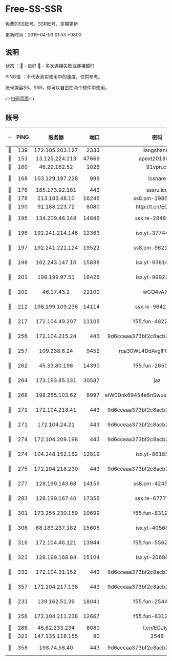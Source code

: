 # Free-SS-SSR

免费的SS账号、SSR账号，定期更新

更新时间：2019-04-03 01:53 +0800

## 说明

状态     ：🙂 - 良好 🙁 - 多次连接失败或连接超时

PING值   ：不代表真实使用中的速度，仅供参考。

账号兼容SS、SSR，你可以自由在两个软件中使用。

👉[扫码页面](https://liesauer.github.io/Free-SS-SSR/)👈

## 账号

|-|PING|服务器|端口|密码|加密方式|区域|
|:----:|:----:|:-----:|-----:|:----:|:----:|:----:|
|🙂|139|172.105.203.127|2333|liangshanbo|chacha20|JP|
|🙂|153|13.125.224.213|47669|apext2019001|chacha20|KR|
|🙂|160|46.29.162.52|1026|91vpn.cf|rc4-md5|RU|
|🙂|168|103.129.197.228|999|lcshare|aes-256-cfb|US|
|🙂|176|185.173.92.181|443|sssru.icu|rc4-md5|RU|
|🙂|176|213.183.48.10|16245|ss8.pm-19866827|rc4-md5|RU|
|🙂|190|91.188.223.72|8080|http://t.cn/EGJIyrl|rc4-md5|RU|
|🙂|195|134.209.48.248|14846|ssx.re-28485057|aes-256-cfb|US|
|🙂|196|192.241.214.146|12363|isx.yt-37744091|aes-256-cfb|US|
|🙂|197|192.241.221.124|19522|ss8.pm-96213519|aes-256-cfb|US|
|🙂|198|162.243.147.10|15838|isx.yt-93810890|aes-256-cfb|US|
|🙂|201|198.199.97.51|18426|isx.yt-99922501|aes-256-cfb|US|
|🙂|202|46.17.43.2|22100|wGQ4vA7D|aes-256-gcm|RU|
|🙂|212|198.199.109.236|14114|ssx.re-96422540|aes-256-cfb|US|
|🙂|217|172.104.49.207|11106|f55.fun-48229591|aes-256-cfb|SG|
|🙂|256|172.104.215.24|443|9d6cceaa373bf2c8acb22e60b6a58be6|aes-256-cfb|US|
|🙂|257|109.238.6.24|9452|rqa30WL4DdAvgIFG6Fs3znzTa|aes-256-cfb|FR|
|🙂|262|45.33.80.198|14390|f55.fun-26508924|aes-256-cfb|US|
|🙂|264|173.193.85.131|30587|jaz|aes-256-cfb|US|
|🙂|268|198.255.103.62|8097|eIW0Dnk69454e6nSwuspv9DmS201tQ0D|aes-256-cfb|US|
|🙂|271|172.104.218.41|443|9d6cceaa373bf2c8acb22e60b6a58be6|aes-256-cfb|US|
|🙂|271|172.104.24.21|443|9d6cceaa373bf2c8acb22e60b6a58be6|aes-256-cfb|US|
|🙂|274|172.104.209.198|443|9d6cceaa373bf2c8acb22e60b6a58be6|aes-256-cfb|US|
|🙂|274|104.248.152.162|12819|isx.yt-86185097|aes-256-cfb|SG|
|🙂|275|172.104.218.230|443|9d6cceaa373bf2c8acb22e60b6a58be6|aes-256-cfb|US|
|🙂|277|128.199.143.68|14159|ss8.pm-42455845|aes-256-cfb|SG|
|🙂|283|128.199.167.40|17356|ssx.re-67777927|aes-256-cfb|SG|
|🙂|301|173.255.230.159|10699|f55.fun-83126038|aes-256-cfb|US|
|🙂|306|68.183.237.182|15605|isx.yt-40568030|aes-256-cfb|SG|
|🙂|316|172.104.46.121|13944|f55.fun-55622382|aes-256-cfb|SG|
|🙂|323|128.199.168.84|15104|isx.yt-20686254|aes-256-cfb|SG|
|🙂|332|172.104.31.152|443|9d6cceaa373bf2c8acb22e60b6a58be6|aes-256-cfb|US|
|🙂|357|172.104.217.138|443|9d6cceaa373bf2c8acb22e60b6a58be6|aes-256-cfb|US|
|🙂|233|139.162.51.39|18041|f55.fun-25447232|aes-256-cfb|SG|
|🙂|256|172.104.211.238|12667|f55.fun-63129226|aes-256-cfb|US|
|🙂|286|45.62.233.234|8080|t.cn/EGJIyrl|rc4-md5|CA|
|🙂|321|147.135.118.155|80|2546|chacha20|US|
|🙂|358|198.74.58.40|443|9d6cceaa373bf2c8acb22e60b6a58be6|aes-256-cfb|US|
